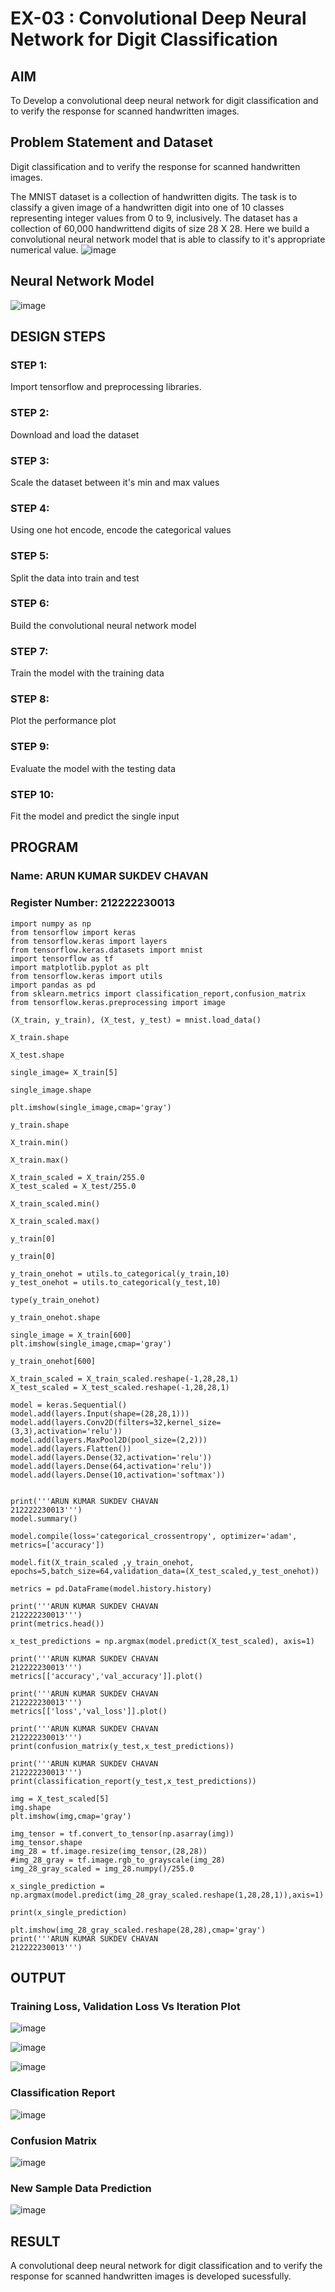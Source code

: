 # EX-03 : Convolutional Deep Neural Network for Digit Classification

## AIM

To Develop a convolutional deep neural network for digit classification and to verify the response for scanned handwritten images.

## Problem Statement and Dataset
Digit classification and to verify the response for scanned handwritten images.

The MNIST dataset is a collection of handwritten digits. The task is to classify a given image of a handwritten digit into one of 10 classes representing integer values from 0 to 9, inclusively. The dataset has a collection of 60,000 handwrittend digits of size 28 X 28. Here we build a convolutional neural network model that is able to classify to it's appropriate numerical value.
![image](https://github.com/user-attachments/assets/016402a5-6816-45a0-8ed0-000bf929b5be)

## Neural Network Model

![image](https://github.com/user-attachments/assets/8be0a18a-d61f-43f5-b853-640ffc477c06)


## DESIGN STEPS

### STEP 1:
Import tensorflow and preprocessing libraries.

### STEP 2:
Download and load the dataset

### STEP 3:
Scale the dataset between it's min and max values

### STEP 4:
Using one hot encode, encode the categorical values

### STEP 5:
Split the data into train and test

### STEP 6:
Build the convolutional neural network model

### STEP 7:
Train the model with the training data

### STEP 8:
Plot the performance plot
### STEP 9:
Evaluate the model with the testing data

### STEP 10:
Fit the model and predict the single input

## PROGRAM

### Name: ARUN KUMAR SUKDEV CHAVAN
### Register Number: 212222230013

```
import numpy as np
from tensorflow import keras
from tensorflow.keras import layers
from tensorflow.keras.datasets import mnist
import tensorflow as tf
import matplotlib.pyplot as plt
from tensorflow.keras import utils
import pandas as pd
from sklearn.metrics import classification_report,confusion_matrix
from tensorflow.keras.preprocessing import image

(X_train, y_train), (X_test, y_test) = mnist.load_data()

X_train.shape

X_test.shape

single_image= X_train[5]

single_image.shape

plt.imshow(single_image,cmap='gray')

y_train.shape

X_train.min()

X_train.max()

X_train_scaled = X_train/255.0
X_test_scaled = X_test/255.0

X_train_scaled.min()

X_train_scaled.max()

y_train[0]

y_train[0]

y_train_onehot = utils.to_categorical(y_train,10)
y_test_onehot = utils.to_categorical(y_test,10)

type(y_train_onehot)

y_train_onehot.shape

single_image = X_train[600]
plt.imshow(single_image,cmap='gray')

y_train_onehot[600]

X_train_scaled = X_train_scaled.reshape(-1,28,28,1)
X_test_scaled = X_test_scaled.reshape(-1,28,28,1)

model = keras.Sequential()
model.add(layers.Input(shape=(28,28,1)))
model.add(layers.Conv2D(filters=32,kernel_size=(3,3),activation='relu'))
model.add(layers.MaxPool2D(pool_size=(2,2)))
model.add(layers.Flatten())
model.add(layers.Dense(32,activation='relu'))
model.add(layers.Dense(64,activation='relu'))
model.add(layers.Dense(10,activation='softmax'))


print('''ARUN KUMAR SUKDEV CHAVAN
212222230013''')
model.summary()

model.compile(loss='categorical_crossentropy', optimizer='adam', metrics=['accuracy'])

model.fit(X_train_scaled ,y_train_onehot, epochs=5,batch_size=64,validation_data=(X_test_scaled,y_test_onehot))

metrics = pd.DataFrame(model.history.history)

print('''ARUN KUMAR SUKDEV CHAVAN
212222230013''')
print(metrics.head())

x_test_predictions = np.argmax(model.predict(X_test_scaled), axis=1)

print('''ARUN KUMAR SUKDEV CHAVAN
212222230013''')
metrics[['accuracy','val_accuracy']].plot()

print('''ARUN KUMAR SUKDEV CHAVAN
212222230013''')
metrics[['loss','val_loss']].plot()

print('''ARUN KUMAR SUKDEV CHAVAN
212222230013''')
print(confusion_matrix(y_test,x_test_predictions))

print('''ARUN KUMAR SUKDEV CHAVAN
212222230013''')
print(classification_report(y_test,x_test_predictions))

img = X_test_scaled[5]
img.shape
plt.imshow(img,cmap='gray')

img_tensor = tf.convert_to_tensor(np.asarray(img))
img_tensor.shape
img_28 = tf.image.resize(img_tensor,(28,28))
#img_28_gray = tf.image.rgb_to_grayscale(img_28)
img_28_gray_scaled = img_28.numpy()/255.0

x_single_prediction = np.argmax(model.predict(img_28_gray_scaled.reshape(1,28,28,1)),axis=1)

print(x_single_prediction)

plt.imshow(img_28_gray_scaled.reshape(28,28),cmap='gray')
print('''ARUN KUMAR SUKDEV CHAVAN
212222230013''')

```

## OUTPUT

### Training Loss, Validation Loss Vs Iteration Plot

![image](https://github.com/user-attachments/assets/3b0c143e-e1c4-4f01-a30b-7e3622d87b06)



![image](https://github.com/user-attachments/assets/c1ddba73-7471-4bd1-a006-cba05e52536f)



![image](https://github.com/user-attachments/assets/4d5e8c24-ed6e-422d-b33f-5109a9a9b358)



### Classification Report

![image](https://github.com/user-attachments/assets/92fa39d5-3094-406c-874a-3f89460209e6)



### Confusion Matrix

![image](https://github.com/user-attachments/assets/585eff0f-e801-4a21-ab98-19e665c29dc1)


### New Sample Data Prediction
![image](https://github.com/user-attachments/assets/8ad9a18a-9cd9-4fef-a44b-bc8dd774b2b5)



## RESULT
A convolutional deep neural network for digit classification and to verify the response for scanned handwritten images is developed sucessfully.
